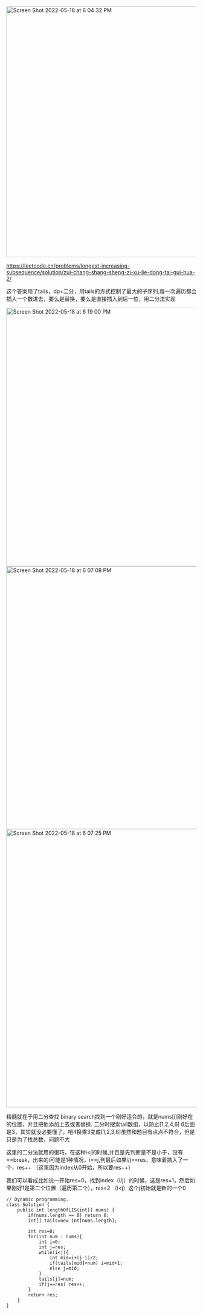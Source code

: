 <img width="662" alt="Screen Shot 2022-05-18 at 6 04 32 PM" src="https://user-images.githubusercontent.com/59748598/169180399-b9267951-cba1-4e32-b0cd-0a115d4b9670.png">


https://leetcode.cn/problems/longest-increasing-subsequence/solution/zui-chang-shang-sheng-zi-xu-lie-dong-tai-gui-hua-2/

这个答案用了tails，dp+二分，用tails的方式控制了最大的子序列,每一次遍历都会插入一个数进去，要么是替换，要么是直接插入到后一位，用二分法实现

<img width="682" alt="Screen Shot 2022-05-18 at 6 19 00 PM" src="https://user-images.githubusercontent.com/59748598/169181713-9c6cf80f-76ce-4f6c-a4b9-9e2188062916.png">


<img width="693" alt="Screen Shot 2022-05-18 at 6 07 08 PM" src="https://user-images.githubusercontent.com/59748598/169180615-451f2901-e809-40f1-9295-77e9050dc157.png">

<img width="734" alt="Screen Shot 2022-05-18 at 6 07 25 PM" src="https://user-images.githubusercontent.com/59748598/169180643-4a629dba-a656-45fd-bf1d-ab638448037a.png">

精髓就在于用二分查找 binary search找到一个刚好适合的，就是nums[i]刚好在的位置，并且把他添加上去或者替换. 二分时搜索tail数组，以防止[1,2,4,6] 6后面是3，其实就没必要懂了，吧4换乘3变成[1,2,3,6]虽然和题目有点点不符合，但是只是为了找总数，问题不大

这里的二分法就用的很巧，在这种i<j的时候,并且是先判断是不是小于，没有==break，出来的i可能是1种情况，i==j,到最后如果i/j==res，意味着插入了一个，res++ （这里因为index从0开始，所以要res++）
                                 
我们可以看成比如说一开始res=0，找到index（i/j）的时候，这是res=1，然后如果刚好1是第二个位置（遍历第二个），res=2 （i<j）这个j初始就是新的一个0                              

```` 
// Dynamic programming.
class Solution {
    public int lengthOfLIS(int[] nums) {
        if(nums.length == 0) return 0;
        int[] tails=new int[nums.length];

        int res=0;
        for(int num : nums){
            int i=0;
            int j=res;
            while(i<j){
                int mid=i+(j-i)/2;
                if(tails[mid]<num) i=mid+1;
                else j=mid;
            }
            tails[j]=num;
            if(j==res) res++;
        }
        return res;
    }
}


````
